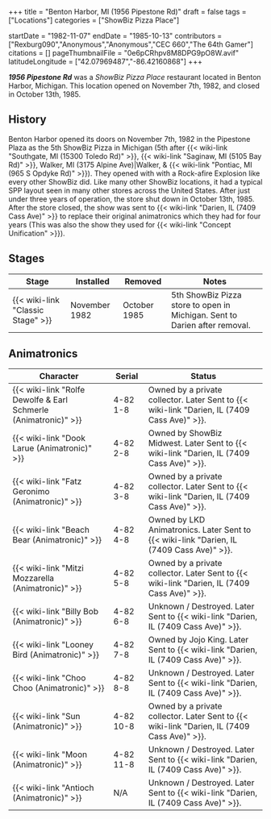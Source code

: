 +++
title = "Benton Harbor, MI (1956 Pipestone Rd)"
draft = false
tags = ["Locations"]
categories = ["ShowBiz Pizza Place"]


startDate = "1982-11-07"
endDate = "1985-10-13"
contributors = ["Rexburg090","Anonymous","Anonymous","CEC 660","The 64th Gamer"]
citations = []
pageThumbnailFile = "0e6pCRhpv8M8DPG9pO8W.avif"
latitudeLongitude = ["42.07969487","-86.42160868"]
+++

***1956 Pipestone Rd*** was a *ShowBiz Pizza Place* restaurant located in Benton Harbor, Michigan. This location opened on November 7th, 1982, and closed in October 13th, 1985.

## History

Benton Harbor opened its doors on November 7th, 1982 in the Pipestone Plaza as the 5th ShowBiz Pizza in Michigan (5th after {{< wiki-link "Southgate, MI (15300 Toledo Rd)" >}}, {{< wiki-link "Saginaw, MI (5105 Bay Rd)" >}}, Walker, MI (3175 Alpine Ave)|Walker, &amp; {{< wiki-link "Pontiac, MI (965 S Opdyke Rd)" >}}). They opened with with a Rock-afire Explosion like every other ShowBiz did. Like many other ShowBiz locations, it had a typical SPP layout seen in many other stores across the United States. After just under three years of operation, the store shut down in October 13th, 1985. After the store closed, the show was sent to {{< wiki-link "Darien, IL (7409 Cass Ave)" >}} to replace their original animatronics which they had for four years (This was also the show they used for {{< wiki-link "Concept Unification" >}}).

## Stages

| Stage                                   | Installed     | Removed      | Notes                                                                      |
|-----------------------------------------|---------------|--------------|----------------------------------------------------------------------------|
| {{< wiki-link "Classic Stage" >}} | November 1982 | October 1985 | 5th ShowBiz Pizza store to open in Michigan. Sent to Darien after removal. |

## Animatronics

| Character                                                                 | Serial    | Status                                                                                            |
|---------------------------------------------------------------------------|-----------|---------------------------------------------------------------------------------------------------|
| {{< wiki-link "Rolfe Dewolfe &amp; Earl Schmerle (Animatronic)" >}} | 4-82 1-8  | Owned by a private collector. Later Sent to {{< wiki-link "Darien, IL (7409 Cass Ave)" >}}. |
| {{< wiki-link "Dook Larue (Animatronic)" >}}                        | 4-82 2-8  | Owned by ShowBiz Midwest. Later Sent to {{< wiki-link "Darien, IL (7409 Cass Ave)" >}}.     |
| {{< wiki-link "Fatz Geronimo (Animatronic)" >}}                     | 4-82 3-8  | Owned by a private collector. Later Sent to {{< wiki-link "Darien, IL (7409 Cass Ave)" >}}. |
| {{< wiki-link "Beach Bear (Animatronic)" >}}                        | 4-82 4-8  | Owned by LKD Animatronics. Later Sent to {{< wiki-link "Darien, IL (7409 Cass Ave)" >}}.    |
| {{< wiki-link "Mitzi Mozzarella (Animatronic)" >}}                  | 4-82 5-8  | Owned by a private collector. Later Sent to {{< wiki-link "Darien, IL (7409 Cass Ave)" >}}. |
| {{< wiki-link "Billy Bob (Animatronic)" >}}                         | 4-82 6-8  | Unknown / Destroyed. Later Sent to {{< wiki-link "Darien, IL (7409 Cass Ave)" >}}.          |
| {{< wiki-link "Looney Bird (Animatronic)" >}}                       | 4-82 7-8  | Owned by Jojo King. Later Sent to {{< wiki-link "Darien, IL (7409 Cass Ave)" >}}.           |
| {{< wiki-link "Choo Choo (Animatronic)" >}}                         | 4-82 8-8  | Unknown / Destroyed. Later Sent to {{< wiki-link "Darien, IL (7409 Cass Ave)" >}}.          |
| {{< wiki-link "Sun (Animatronic)" >}}                               | 4-82 10-8 | Owned by a private collector. Later Sent to {{< wiki-link "Darien, IL (7409 Cass Ave)" >}}. |
| {{< wiki-link "Moon (Animatronic)" >}}                              | 4-82 11-8 | Unknown / Destroyed. Later Sent to {{< wiki-link "Darien, IL (7409 Cass Ave)" >}}.          |
| {{< wiki-link "Antioch (Animatronic)" >}}                           | N/A       | Unknown / Destroyed. Later Sent to {{< wiki-link "Darien, IL (7409 Cass Ave)" >}}.          |